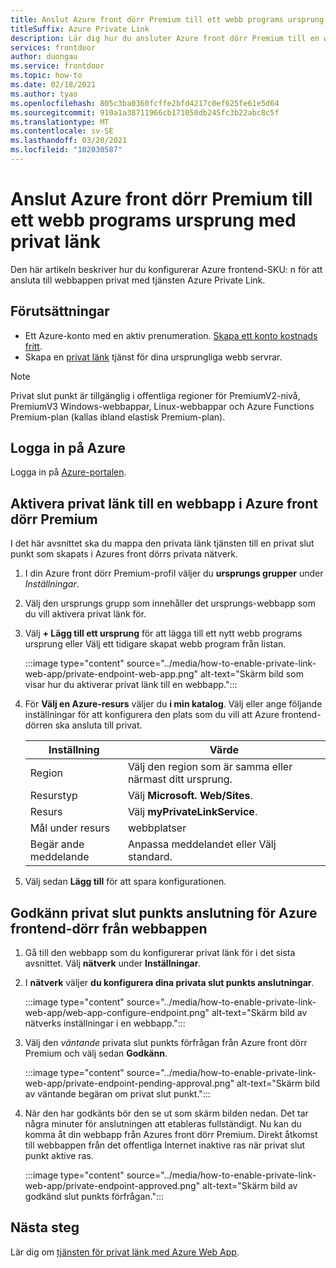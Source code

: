 ```yaml
---
title: Anslut Azure front dörr Premium till ett webb programs ursprung med privat länk
titleSuffix: Azure Private Link
description: Lär dig hur du ansluter Azure front dörr Premium till en webapp privat.
services: frontdoor
author: duongau
ms.service: frontdoor
ms.topic: how-to
ms.date: 02/18/2021
ms.author: tyao
ms.openlocfilehash: 805c3ba0360fcffe2bfd4217c0ef625fe61e5d64
ms.sourcegitcommit: 910a1a38711966cb171050db245fc3b22abc8c5f
ms.translationtype: MT
ms.contentlocale: sv-SE
ms.lasthandoff: 03/20/2021
ms.locfileid: "102030587"
---
```

# <a name="connect-azure-front-door-premium-to-a-web-app-origin-with-private-link"></a>Anslut Azure front dörr Premium till ett webb programs ursprung med privat länk

Den här artikeln beskriver hur du konfigurerar Azure frontend-SKU: n för att ansluta till webbappen privat med tjänsten Azure Private Link.

## <a name="prerequisites"></a>Förutsättningar

* Ett Azure-konto med en aktiv prenumeration. [Skapa ett konto kostnads fritt](https://azure.microsoft.com/free/?WT.mc_id=A261C142F).
* Skapa en [privat länk](../../private-link/create-private-link-service-portal.md) tjänst för dina ursprungliga webb servrar.

> [!Note]
> Privat slut punkt är tillgänglig i offentliga regioner för PremiumV2-nivå, PremiumV3 Windows-webbappar, Linux-webbappar och Azure Functions Premium-plan (kallas ibland elastisk Premium-plan).

## <a name="sign-in-to-azure"></a>Logga in på Azure

Logga in på [Azure-portalen](https://portal.azure.com).

## <a name="enable-private-link-to-a-web-app-in-azure-front-door-premium"></a>Aktivera privat länk till en webbapp i Azure front dörr Premium
 
I det här avsnittet ska du mappa den privata länk tjänsten till en privat slut punkt som skapats i Azures front dörrs privata nätverk. 

1. I din Azure front dörr Premium-profil väljer du **ursprungs grupper** under *Inställningar*.

1. Välj den ursprungs grupp som innehåller det ursprungs-webbapp som du vill aktivera privat länk för.

1. Välj **+ Lägg till ett ursprung** för att lägga till ett nytt webb programs ursprung eller Välj ett tidigare skapat webb program från listan.

    :::image type="content" source="../media/how-to-enable-private-link-web-app/private-endpoint-web-app.png" alt-text="Skärm bild som visar hur du aktiverar privat länk till en webbapp.":::

1. För **Välj en Azure-resurs** väljer du **i min katalog**. Välj eller ange följande inställningar för att konfigurera den plats som du vill att Azure frontend-dörren ska ansluta till privat.

    | Inställning | Värde |
    | ------- | ----- |
    | Region | Välj den region som är samma eller närmast ditt ursprung. |
    | Resurstyp | Välj **Microsoft. Web/Sites**. |
    | Resurs | Välj **myPrivateLinkService**. |
    | Mål under resurs | webbplatser |
    | Begär ande meddelande | Anpassa meddelandet eller Välj standard. |

1. Välj sedan **Lägg till** för att spara konfigurationen.

## <a name="approve-azure-front-door-premium-private-endpoint-connection-from-web-app"></a>Godkänn privat slut punkts anslutning för Azure frontend-dörr från webbappen

1. Gå till den webbapp som du konfigurerar privat länk för i det sista avsnittet. Välj **nätverk** under **Inställningar**.

1. I **nätverk** väljer **du konfigurera dina privata slut punkts anslutningar**.

    :::image type="content" source="../media/how-to-enable-private-link-web-app/web-app-configure-endpoint.png" alt-text="Skärm bild av nätverks inställningar i en webbapp.":::

1. Välj den *väntande* privata slut punkts förfrågan från Azure front dörr Premium och välj sedan **Godkänn**.

    :::image type="content" source="../media/how-to-enable-private-link-web-app/private-endpoint-pending-approval.png" alt-text="Skärm bild av väntande begäran om privat slut punkt.":::

1. När den har godkänts bör den se ut som skärm bilden nedan. Det tar några minuter för anslutningen att etableras fullständigt. Nu kan du komma åt din webbapp från Azures front dörr Premium. Direkt åtkomst till webbappen från det offentliga Internet inaktive ras när privat slut punkt aktive ras.

    :::image type="content" source="../media/how-to-enable-private-link-web-app/private-endpoint-approved.png" alt-text="Skärm bild av godkänd slut punkts förfrågan.":::

## <a name="next-steps"></a>Nästa steg

Lär dig om [tjänsten för privat länk med Azure Web App](../../app-service/networking/private-endpoint.md).
